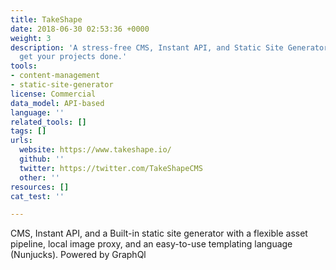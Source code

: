 ```yaml
---
title: TakeShape
date: 2018-06-30 02:53:36 +0000
weight: 3
description: 'A stress-free CMS, Instant API, and Static Site Generator to help you
  get your projects done.'
tools:
- content-management
- static-site-generator
license: Commercial
data_model: API-based
language: ''
related_tools: []
tags: []
urls:
  website: https://www.takeshape.io/
  github: ''
  twitter: https://twitter.com/TakeShapeCMS
  other: ''
resources: []
cat_test: ''

---
```

CMS, Instant API, and a Built-in static site generator with a flexible asset pipeline, local image proxy, and an easy-to-use templating language (Nunjucks). Powered by GraphQl